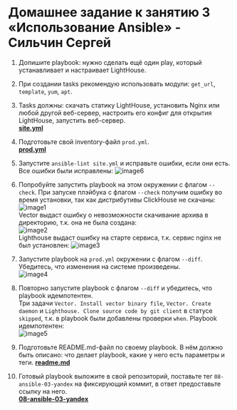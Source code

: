 # Домашнее задание к занятию 3 «Использование Ansible» - Сильчин Сергей

1. Допишите playbook: нужно сделать ещё один play, который устанавливает и настраивает LightHouse.  
2. При создании tasks рекомендую использовать модули: `get_url`, `template`, `yum`, `apt`.  
3. Tasks должны: скачать статику LightHouse, установить Nginx или любой другой веб-сервер, настроить его конфиг для открытия LightHouse, запустить веб-сервер.  
   [**site.yml**](https://github.com/Daimero88/netology/blob/main/ansible-hw/03/playbook/site.yml)  
   
4. Подготовьте свой inventory-файл `prod.yml`.  
   [**prod.yml**](https://github.com/Daimero88/netology/blob/main/ansible-hw/03/playbook/inventory/prod.yml)  
   
5. Запустите `ansible-lint site.yml` и исправьте ошибки, если они есть.
   Все ошибки были исправлены:
   ![image6](https://github.com/user-attachments/assets/7e64e889-4c90-4b19-b327-eb965f453323)  

6. Попробуйте запустить playbook на этом окружении с флагом `--check`.
   При запуске плэйбука с флагом `--check` получим ошибку во время установки, так как дистрибутивы ClickHouse не скачаны:  
   ![image1](https://github.com/user-attachments/assets/bb352ef8-6018-4ba2-9fb2-8eb1922996d5)  
   Vector выдаст ошибку о невозможности скачивание архива в директорию, т.к. она не была создана:  
   ![image2](https://github.com/user-attachments/assets/163897e4-901a-43de-bf2d-03b0e8f117f3)  
   Lighthouse выдаст ошибку на старте сервиса, т.к. сервис nginx не был установлен:
   ![image3](https://github.com/user-attachments/assets/289a8f4e-ddf2-45ea-8ac9-310d879d75eb)  

7. Запустите playbook на `prod.yml` окружении с флагом `--diff`. Убедитесь, что изменения на системе произведены.  
   ![image4](https://github.com/user-attachments/assets/bcc61283-0350-444c-b140-bffd4cff0e0e)  

8. Повторно запустите playbook с флагом `--diff` и убедитесь, что playbook идемпотентен.  
   Три задачи `Vector. Install vector binary file`, `Vector. Create daemon` и `Lighthouse. Clone source code by git client` в статусе `skipped`, т.к. в playbook были добавлены проверки `when`. Playbook идемпотентен:  
   ![image5](https://github.com/user-attachments/assets/29e490f6-3880-47d3-81d9-8ba211ea426b)  

9. Подготовьте README.md-файл по своему playbook. В нём должно быть описано: что делает playbook, какие у него есть параметры и теги.
   [**readme.md**](https://github.com/Daimero88/netology/blob/main/ansible-hw/03/playbook/readme.md)  
10. Готовый playbook выложите в свой репозиторий, поставьте тег `08-ansible-03-yandex` на фиксирующий коммит, в ответ предоставьте ссылку на него.  
    [**08-ansible-03-yandex**](https://github.com/Daimero88/netology/releases/tag/08-ansible-03-yandex)
